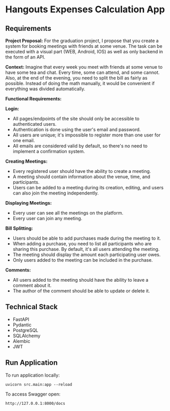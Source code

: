 # Hangouts Expenses Calculation App

## Requirements 

**Project Proposal:**
For the graduation project, I propose that you create a system for booking meetings with friends at some venue. The task can be executed with a visual part (WEB, Android, IOS) as well as only backend in the form of an API.

**Context:**
Imagine that every week you meet with friends at some venue to have some tea and chat. Every time, some can attend, and some cannot. Also, at the end of the evening, you need to split the bill as fairly as possible. Instead of doing the math manually, it would be convenient if everything was divided automatically.

**Functional Requirements:**

**Login:**

- All pages/endpoints of the site should only be accessible to authenticated users.
- Authentication is done using the user's email and password.
- All users are unique; it's impossible to register more than one user for one email.
- All emails are considered valid by default, so there's no need to implement a confirmation system.

**Creating Meetings:**

- Every registered user should have the ability to create a meeting.
- A meeting should contain information about the venue, time, and participants.
- Users can be added to a meeting during its creation, editing, and users can also join the meeting independently.

**Displaying Meetings:**

- Every user can see all the meetings on the platform.
- Every user can join any meeting.

**Bill Splitting:**

- Users should be able to add purchases made during the meeting to it.
- When adding a purchase, you need to list all participants who are sharing this purchase. By default, it's all users attending the meeting.
- The meeting should display the amount each participating user owes.
- Only users added to the meeting can be included in the purchase.

**Comments:**

- All users added to the meeting should have the ability to leave a comment about it.
- The author of the comment should be able to update or delete it.

## Technical Stack
- FastAPI
- Pydantic
- PostgreSQL
- SQLAlchemy
- Alembic
- JWT

## Run Application
To run application locally:
```
uvicorn src.main:app --reload
```

To access Swagger open:
```
http://127.0.0.1:8000/docs
```
